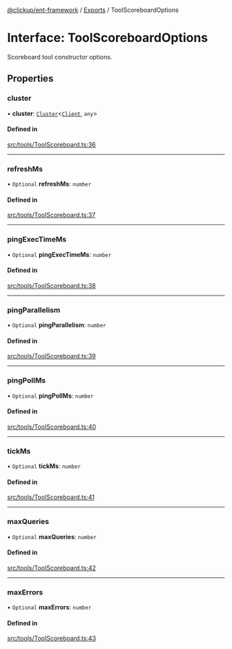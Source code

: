 [@clickup/ent-framework](../README.md) / [Exports](../modules.md) / ToolScoreboardOptions

# Interface: ToolScoreboardOptions

Scoreboard tool constructor options.

## Properties

### cluster

• **cluster**: [`Cluster`](../classes/Cluster.md)\<[`Client`](../classes/Client.md), `any`\>

#### Defined in

[src/tools/ToolScoreboard.ts:36](https://github.com/clickup/ent-framework/blob/master/src/tools/ToolScoreboard.ts#L36)

___

### refreshMs

• `Optional` **refreshMs**: `number`

#### Defined in

[src/tools/ToolScoreboard.ts:37](https://github.com/clickup/ent-framework/blob/master/src/tools/ToolScoreboard.ts#L37)

___

### pingExecTimeMs

• `Optional` **pingExecTimeMs**: `number`

#### Defined in

[src/tools/ToolScoreboard.ts:38](https://github.com/clickup/ent-framework/blob/master/src/tools/ToolScoreboard.ts#L38)

___

### pingParallelism

• `Optional` **pingParallelism**: `number`

#### Defined in

[src/tools/ToolScoreboard.ts:39](https://github.com/clickup/ent-framework/blob/master/src/tools/ToolScoreboard.ts#L39)

___

### pingPollMs

• `Optional` **pingPollMs**: `number`

#### Defined in

[src/tools/ToolScoreboard.ts:40](https://github.com/clickup/ent-framework/blob/master/src/tools/ToolScoreboard.ts#L40)

___

### tickMs

• `Optional` **tickMs**: `number`

#### Defined in

[src/tools/ToolScoreboard.ts:41](https://github.com/clickup/ent-framework/blob/master/src/tools/ToolScoreboard.ts#L41)

___

### maxQueries

• `Optional` **maxQueries**: `number`

#### Defined in

[src/tools/ToolScoreboard.ts:42](https://github.com/clickup/ent-framework/blob/master/src/tools/ToolScoreboard.ts#L42)

___

### maxErrors

• `Optional` **maxErrors**: `number`

#### Defined in

[src/tools/ToolScoreboard.ts:43](https://github.com/clickup/ent-framework/blob/master/src/tools/ToolScoreboard.ts#L43)
